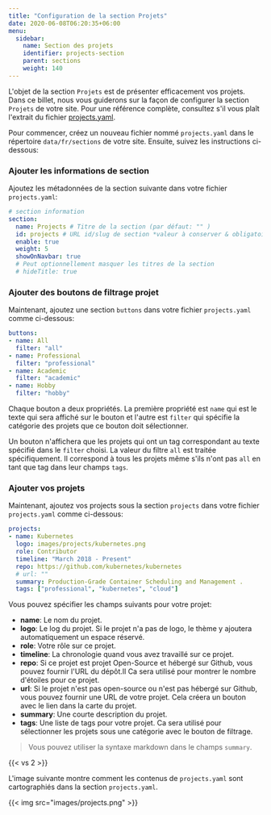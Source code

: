 ```yaml
---
title: "Configuration de la section Projets"
date: 2020-06-08T06:20:35+06:00
menu:
  sidebar:
    name: Section des projets
    identifier: projects-section
    parent: sections
    weight: 140
---
```


L'objet de la section `Projets` est de présenter efficacement vos projets. Dans ce billet, nous vous guiderons sur la façon de configurer la section `Projets` de votre site. Pour une référence complète, consultez s'il vous plaît l'extrait du fichier [projects.yaml](https://github.com/hugo-toha/hugo-toha.github.io/blob/main/data/en/sections/projects.yaml).

Pour commencer, créez un nouveau fichier nommé `projects.yaml` dans le répertoire `data/fr/sections` de votre site. Ensuite, suivez les instructions ci-dessous:

### Ajouter les informations de section

Ajoutez les métadonnées de la section suivante dans votre fichier `projects.yaml`:

```yaml
# section information
section:
  name: Projects # Titre de la section (par défaut: "" )
  id: projects # URL id/slug de section *valeur à conserver & obligatoire*
  enable: true
  weight: 5
  showOnNavbar: true
  # Peut optionnellement masquer les titres de la section
  # hideTitle: true
```

### Ajouter des boutons de filtrage projet

Maintenant, ajoutez une section `buttons` dans votre fichier `projects.yaml` comme ci-dessous:

```yaml
buttons:
- name: All
  filter: "all"
- name: Professional
  filter: "professional"
- name: Academic
  filter: "academic"
- name: Hobby
  filter: "hobby"
```
Chaque bouton a deux propriétés. La première propriété est `name` qui est le texte qui sera affiché sur le bouton et l'autre est `filter` qui spécifie la catégorie des projets que ce bouton doit sélectionner.

Un bouton n'affichera que les projets qui ont un tag correspondant au texte spécifié dans le `filter` choisi. La valeur du filtre `all` est traitée spécifiquement. Il correspond à tous les projets même s'ils n'ont pas `all` en tant que tag dans leur champs `tags`.

### Ajouter vos projets

Maintenant, ajoutez vos projects sous la section `projects` dans votre fichier `projects.yaml` comme ci-dessous:

```yaml
projects:
- name: Kubernetes
  logo: images/projects/kubernetes.png
  role: Contributor
  timeline: "March 2018 - Present"
  repo: https://github.com/kubernetes/kubernetes
  # url: ""
  summary: Production-Grade Container Scheduling and Management .
  tags: ["professional", "kubernetes", "cloud"]
```

Vous pouvez spécifier les champs suivants pour votre projet:

- **name**: Le nom du projet.
- **logo**: Le log du projet. Si le projet n'a pas de logo, le thème y ajoutera automatiquement un espace réservé.
- **role**: Votre rôle sur ce projet.
- **timeline**: La chronologie quand vous avez travaillé sur ce projet.
- **repo**: Si ce projet est projet Open-Source et hébergé sur Github, vous pouvez fournir l'URL du dépôt.Il Ca sera utilisé pour montrer le nombre d'étoiles pour ce projet.
- **url**: Si le projet n'est pas open-source ou n'est pas hébergé sur Github, vous pouvez fournir une URL de votre projet. Cela créera un bouton avec le lien dans la carte du projet.
- **summary**: Une courte description du projet.
- **tags**: Une liste de tags pour votre projet. Ca sera utilisé pour sélectionner les projets sous une catégorie avec le bouton de filtrage.

>Vous pouvez utiliser la syntaxe markdown dans le champs `summary`.

{{< vs 2 >}}

L'image suivante montre comment les contenus de `projects.yaml` sont cartographiés dans la section `projects.yaml`.

{{< img src="images/projects.png" >}}
